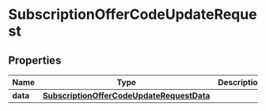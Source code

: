 

# SubscriptionOfferCodeUpdateRequest


## Properties

| Name | Type | Description | Notes |
|------------ | ------------- | ------------- | -------------|
|**data** | [**SubscriptionOfferCodeUpdateRequestData**](SubscriptionOfferCodeUpdateRequestData.md) |  |  |



